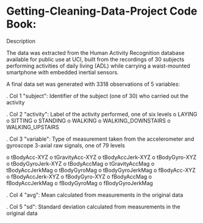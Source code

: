# Getting-Cleaning-Data-Project Code Book:

Description

The data was extracted from the Human Activity Recognition database available for public use at UCI, built from the recordings of 30 subjects performing activities of daily living (ADL) while carrying a waist-mounted smartphone with embedded inertial sensors.

A final data set was generated with 3318 observations of 5 variables:

.  Col 1 "subject": Identifier of the subject (one of 30) who carried out the activity

.	Col 2 "activity": Label of the activity performed, one of six levels 
o	LAYING
o	SITTING
o	STANDING
o	WALKING
o	WALKING_DOWNSTAIRS
o	WALKING_UPSTAIRS

.	Col 3 "variable": Type of measurement taken from the accelerometer and gyroscope 3-axial raw signals, one of 79 levels

o	tBodyAcc-XYZ
o	tGravityAcc-XYZ
o	tBodyAccJerk-XYZ
o	tBodyGyro-XYZ
o	tBodyGyroJerk-XYZ
o	tBodyAccMag
o	tGravityAccMag
o	tBodyAccJerkMag
o	tBodyGyroMag
o	tBodyGyroJerkMag
o	fBodyAcc-XYZ
o	fBodyAccJerk-XYZ
o	fBodyGyro-XYZ
o	fBodyAccMag
o	fBodyAccJerkMag
o	fBodyGyroMag
o	fBodyGyroJerkMag

.	Col 4 "avg": Mean calculated from measurements in the original data

.	Col 5 "sd": Standard deviation calculated from measurements in the original data 
